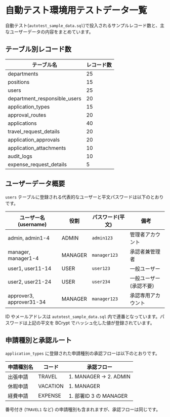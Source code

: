 # 自動テスト環境用テストデータ一覧

自動テスト(`autotest_sample_data.sql`)で投入されるサンプルレコード数と、主なユーザーデータの内容をまとめています。

## テーブル別レコード数

| テーブル名 | レコード数 |
|-------------|-----------|
| departments | 25 |
| positions | 15 |
| users | 25 |
| department_responsible_users | 20 |
| application_types | 15 |
| approval_routes | 20 |
| applications | 40 |
| travel_request_details | 20 |
| application_approvals | 20 |
| application_attachments | 10 |
| audit_logs | 10 |
| expense_request_details | 5 |

## ユーザーデータ概要

`users` テーブルに登録される代表的なユーザーと平文パスワードは以下のとおりです。

| ユーザー名 (username) | 役割 | パスワード(平文) | 備考 |
|-----------------------|------|-----------------|------|
| admin, admin1-4 | ADMIN | `admin123` | 管理者アカウント |
| manager, manager1-4 | MANAGER | `manager123` | 承認者兼管理者 |
| user1, user11-14 | USER | `user123` | 一般ユーザー |
| user2, user21-24 | USER | `user234` | 一般ユーザー (承認不要) |
| approver3, approver31-34 | MANAGER | `manager123` | 承認専用アカウント |

ID やメールアドレスは `autotest_sample_data.sql` 内で連番となっています。パスワードは上記の平文を BCrypt でハッシュ化した値が登録されています。

## 申請種別と承認ルート

`application_types` に登録された申請種別の承認フローは以下のとおりです。

| 申請種別名 | コード | 承認フロー |
|------------|-------|------------|
| 出張申請 | TRAVEL | 1. MANAGER → 2. ADMIN |
| 休暇申請 | VACATION | 1. MANAGER |
| 経費申請 | EXPENSE | 1. 部署ID 3 の MANAGER |

番号付き (`TRAVEL1` など) の申請種別も含まれますが、承認フローは同じです。
